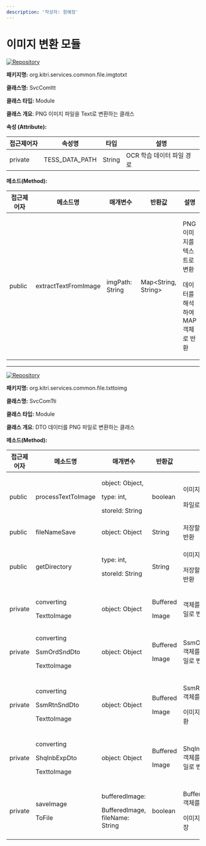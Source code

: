 ```yaml
---
description: '작성자: 함예정'
---
```


# 이미지 변환 모듈

[![Repository](https://img.shields.io/badge/View-Repository-blue)](../../../../srmus_project/src/main/java/org/kitri/services/common/file/imgtotxt/SvcComItt.java)

**패키지명:** org.kitri.services.common.file.imgtotxt

**클래스명:** SvcComItt

**클래스 타입:** Module

**클래스 개요**: PNG 이미지 파일을 Text로 변환하는 클래스

**속성 (Attribute):**

| 접근제어자   | 속성명              | 타입     | 설명               |
| ------- | ---------------- | ------ | ---------------- |
| private | TESS\_DATA\_PATH | String | OCR 학습 데이터 파일 경로 |

**메소드(Method):**

<table><thead><tr><th width="130">접근제어자</th><th width="144">메소드명</th><th width="163">매개변수</th><th width="104">반환값</th><th>설명</th></tr></thead><tbody><tr><td>public</td><td>extractTextFromImage</td><td>imgPath: String</td><td>Map&#x3C;String, String></td><td><p>PNG 이미지를 텍스트로 변환</p><p>데이터를 해석하여 MAP 객체로 반환</p></td></tr></tbody></table>



***



[![Repository](https://img.shields.io/badge/View-Repository-blue)](../../../../srmus_project/src/main/java/org/kitri/services/common/file/txttoimg/SvcComTti.java)

**패키지명:** org.kitri.services.common.file.txttoimg

**클래스명:** SvcComTti

**클래스 타입:** Module

**클래스 개요**: DTO 데이터를 PNG 파일로 변환하는 클래스

**메소드(Method):**

<table><thead><tr><th width="130">접근제어자</th><th width="151">메소드명</th><th width="163">매개변수</th><th width="104">반환값</th><th>설명</th></tr></thead><tbody><tr><td>public</td><td>processTextToImage</td><td><p>object: Object,</p><p>type: int,</p><p>storeId: String</p></td><td>boolean</td><td><p>이미지 변환 후 </p><p>파일로 저장</p></td></tr><tr><td>public</td><td>fileNameSave</td><td>object: Object</td><td>String</td><td>저장할 파일 이름 반환</td></tr><tr><td>public</td><td>getDirectory</td><td><p>type: int, </p><p>storeId: String</p></td><td>String</td><td><p>이미지 파일을 </p><p>저장할 폴더 경로 반환</p></td></tr><tr><td>private</td><td><p>converting</p><p>TexttoImage</p></td><td>object: Object</td><td><p>Buffered</p><p>Image</p></td><td>객체를 이미지 파일로 변환</td></tr><tr><td>private</td><td><p>converting</p><p>SsmOrdSndDto</p><p>TexttoImage</p></td><td>object: Object</td><td><p>Buffered</p><p>Image</p></td><td>SsmOrdSndDto객체를 이미지 파일로 변환</td></tr><tr><td>private</td><td><p>converting</p><p>SsmRtnSndDto</p><p>TexttoImage</p></td><td>object: Object</td><td><p>Buffered</p><p>Image</p></td><td><p>SsmRtnSndDto객체를</p><p>이미지 파일로 변환</p></td></tr><tr><td>private</td><td><p>converting</p><p>ShqInbExpDto</p><p>TexttoImage</p></td><td>object: Object</td><td><p>Buffered</p><p>Image</p></td><td>ShqInbExpDto객체를 이미지 파일로 변환</td></tr><tr><td>private</td><td><p>saveImage</p><p>ToFile</p></td><td><p>bufferedImage:</p><p>   BufferedImage, fileName: String</p></td><td>boolean</td><td><p>BufferedImage 객체를 </p><p>이미지 파일로 저장</p></td></tr></tbody></table>



